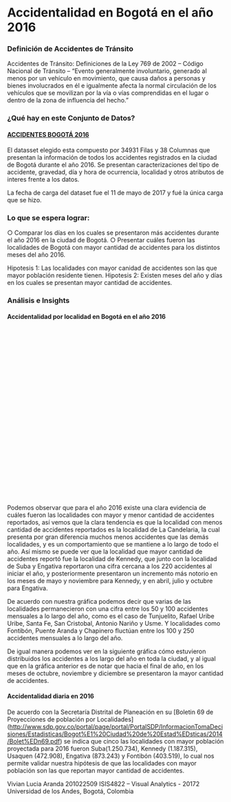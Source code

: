 
# Accidentalidad en Bogotá en el año 2016 

### Definición de Accidentes de Tránsito

Accidentes de Tránsito: Definiciones de la Ley 769 de 2002 – Código Nacional de Tránsito
– “Evento generalmente involuntario, generado al menos por un vehículo en movimiento, que causa daños a personas y bienes involucrados en él e igualmente afecta la normal circulación de los vehículos que se movilizan por la vía o vías comprendidas en el lugar o dentro de la zona de influencia del hecho.”

### ¿Qué hay en este Conjunto de Datos?

#### [ACCIDENTES BOGOTÁ 2016](https://www.datos.gov.co/Transporte/2016-ACCIDENTES-DE-TR-NSITO-BOGOT-/79fi-zm8c)

El datasset elegido esta compuesto por 34931 Filas y 38 Columnas que presentan la información de todos los accidentes registrados en la ciudad de Bogotá durante el año 2016.  Se presentan caracterizaciones del tipo de accidente, gravedad, día y hora de ocurrencia, localidad y otros atributos de interes frente a los datos. 

La fecha de carga del dataset fue el 11 de mayo de 2017 y fué la única carga que se hizo.

### Lo que se espera lograr:
○ Comparar los días en los cuales se presentaron más accidentes durante el año 2016 en la ciudad de Bogotá.
○ Presentar cuáles fueron las localidades de Bogotá con mayor cantidad de accidentes para los distintos meses del año 2016.

Hipotesis 1: Las localidades con mayor canidad de accidentes son las que mayor población residente tienen.
Hipotesis 2: Existen meses del año y días en los cuales se presentan mayor cantidad de accidentes.

### Análisis e Insights
         	 
<title>Accidentalidad por localidad en Bogotá en el año 2016</title>
<html lang="en">
<meta charset="utf-8">
<style>

.axis--x path {
  display: none;
}

.line {
  fill: none;
  stroke: steelblue;
  stroke-width: 1.5px;
}

 circle {
    fill: white;
    stroke: #ed1e79; 
    stroke-width: 3;
}
</style>
<div>
<h4>Accidentalidad por localidad en Bogotá en el año 2016</h4>
</div>
<svg width="640" height="500"></svg>
<script src="//d3js.org/d3.v4.min.js"></script>
<script>

// definición de la variable que contendra el elemneto SVG y sus dimensiones
var svg = d3.select("svg"),
// configuración de las dimensiones y márgenes del gráfico
    margin = {top: 20, right: 80, bottom: 30, left: 50},
    width = svg.attr("width") - margin.left - margin.right,
    height = svg.attr("height") - margin.top - margin.bottom,
    // creación del elemento de tipo svg  (g)
    g = svg.append("g").attr("transform", "translate(" + margin.left + "," + margin.top + ")");

// definición del tipo de dato asociado al mes 
var parseTime = d3.timeParse("%m %Y");

// definición de las escalas
var x = d3.scaleTime().range([0, width]), // escala de tiempo
    y = d3.scaleLinear().range([height, 0]), // escala lineal
    z = d3.scaleOrdinal(d3.schemeCategory10); // rango de colores  usar

// tipo de linea a utilizar en el gráfico y caracterización de los atributos mes y cantidad de accidentes.
var line = d3.line()
    .curve(d3.curveBasis) // tipo de línea
    .x(function(d) { return x(d.MES); })
    .y(function(d) { return y(d.accidentes); });

// lectura de los datos desde archivo .tsv
d3.tsv("accidentes_localidad_MES.tsv", type, function(error, data) {
  if (error) throw error;

// definición de la variable que establece las líneas a pintar, para nuestro caso las localidades
  var localidades = data.columns.slice(1).map(function(id) {
    return {
      id: id,
      values: data.map(function(d) {
        return {MES : d.MES , accidentes : d[id]}; }) }; // cantidad de accidentes por localidad para cada mes
  });

  // definición del dominio para el eje de las x, dado por los meses en términos de línea de tiempo
  x.domain(d3.extent(data, function(d) { return d.MES; }));
  // definición del dominio para el eje de las y, dado por las localidades 
  // devuelve la cantidad de accidentes por localidad por cada mes
  y.domain([
    d3.min(localidades, function(c) { return d3.min(c.values, function(d) { return d.accidentes; }); }),
    d3.max(localidades, function(c) { return d3.max(c.values, function(d) { return d.accidentes; }); })
  ]);
  // definición del dominio de las Z el cual nos da el dato para la línea
  z.domain(localidades.map(function(c) { return c.id; }));

  // eje x
  g.append("g")
      .attr("class", "axis axis--x")
      .attr("transform", "translate(0," + height + ")")
      .call(d3.axisBottom(x));

  // eje y, el rango esta dado por los valores mínimo y máximo de la cantidad de accidentes por mes por localidad
  g.append("g")
      .attr("class", "axis axis--y")
      .call(d3.axisLeft(y))
    .append("text")
      .attr("transform", "rotate(-90)")
      .attr("y", 3)
      .attr("dy", "0.71em")
      .attr("fill", "#000")
      .text("Accidentes");
  
  // variable con nombres de localidades para ser pintadas 
  var local = g.selectAll(".local")
    .data(localidades)
    .enter().append("g")
      .attr("class", "local");
  
  // path de lineas por localidad con datos de cantidad de accidentes
  local.append("path")
      .attr("class", "line")
      .attr("d", function(d) { return line(d.values); })
      .style("stroke", function(d) { return z(d.id); });
  
  // texto de las líneas
  local.append("text")
      .datum(function(d) { return {id: d.id, value: d.values[d.values.length - 1]}; })
      .attr("transform", function(d) { return "translate(" + x(d.value.MES) + "," + y(d.value.accidentes) + ")"; })
      .attr("x", 1.5)
      .attr("dy", "0.35em")
      .style("font", "8px sans-serif")
      .text(function(d) { return d.id; });

});

function type(d, _, columns) {
  d.MES  = parseTime(d.MES);
  for (var i = 1, n = columns.length, c; i < n; ++i) d[c = columns[i]] = +d[c];
  return d;
}

</script>
</html>


Podemos observar que para el año 2016 existe una clara evidencia de cuáles fueron las localidades con mayor y menor cantidad de accidentes reportados, así vemos que la clara tendencia es que la localidad con menos cantidad de accidentes reportados es la localidad de La Candelaria, la cual presenta por gran diferencia muchos menos accidentes que las demás localidades, y es un comportamiento que se mantiene a lo largo de todo el año.   Así mismo se puede ver que la localidad que mayor cantidad de accidentes reportó fue la localidad de Kennedy, que junto con la localidad de Suba y Engativa reportaron una cifra cercana a los 220 accidentes al iniciar el año, y posteriormente presentaron un incremento más notorio en los meses de mayo y noviembre para Kennedy, y en abril, julio y octubre para Engativa.   

De acuerdo con nuestra gráfica podemos decir que varias de las localidades permanecieron con una cifra entre los 50 y 100 accidentes mensuales a lo largo del año, como es el caso de Tunjuelito, Rafael Uribe Uribe, Santa Fe, San Cristobal, Antonio Nariño y Usme. Y localidades como Fontibón, Puente Aranda y Chapinero fluctúan entre los 100 y 250 accidentes mensuales a lo largo del año. 

De igual manera podemos ver en la siguiente gráfica cómo estuvieron distribuidos los accidentes a los largo del año en toda la ciudad, y al igual que en la gráfica anterior es de notar que hacia el final de año, en los meses de octubre, noviembre y diciembre se presentaron la mayor cantidad de accidentes. 

<div>
<h4>Accidentalidad diaria en 2016</h4>
</div>

<style>
#calendar {
  margin: 20px;
}
.month {
  margin-right: 8px;
}
.month-name {
  font-size: 85%;
  fill: #777;
  font-family: Arial, Helvetica;
}
.day.hover {
  stroke: #6d6E70;
  stroke-width: 2;
}
.day.focus {
  stroke: #ffff33;
  stroke-width: 2;
}
</style>
<body>

<div id="calendar"></div>

<script src="https://d3js.org/d3.v4.min.js"></script>
<script src="https://d3js.org/d3-scale-chromatic.v1.min.js"></script>
<script>

function drawCalendar(dateData){

  var weeksInMonth = function(month){
    var m = d3.timeMonth.floor(month)
    return d3.timeWeeks(d3.timeWeek.floor(m), d3.timeMonth.offset(m,1)).length;
  }

// elegir las fechas mínimas y máximas a mstrar en el calendario de acuerdo con los datos
  var minDate = d3.min(dateData, function(d) { return new Date(d.Fecha) })
  var maxDate = d3.max(dateData, function(d) { return new Date(d.Fecha) })

  var cellMargin = 2,
      cellSize = 20;

  var day = d3.timeFormat("%w"),
      week = d3.timeFormat("%U"),
      format = d3.timeFormat("%d-%m-%Y"),
      titleFormat = d3.utcFormat("%a, %d-%b");
      monthName = d3.timeFormat("%B"), // Formato del nombre del mes
      months= d3.timeMonth.range(d3.timeMonth.floor(minDate), maxDate);

  
    var svg = d3.select("#calendar").selectAll("svg")
    .data(months)
    .enter().append("svg")
      .attr("class", "month")
      .attr("width", (cellSize * 7) + (cellMargin * 8) )
      .attr("height", function(d) {
        var rows = weeksInMonth(d);
        return (cellSize * rows) + (cellMargin * (rows + 1)) + 20; // the 20 is for the month labels
      })
    .append("g")

    svg.append("text")
    .attr("class", "month-name")
    .attr("x", ((cellSize * 7) + (cellMargin * 8)) / 2 )
    .attr("y", 15)
    .attr("text-anchor", "middle")
    .text(function(d) { return monthName(d); })

    var rect = svg.selectAll("rect.day")
    .data(function(d, i) {
      return d3.timeDays(d, new Date(d.getFullYear(), d.getMonth()+1, 1));
    })
    .enter().append("rect")
      .attr("class", "day")
      .attr("width", cellSize)
      .attr("height", cellSize)
      .attr("rx", 3).attr("ry", 3) // rounded corners
      .attr("fill", '#eaeaea') // default light grey fill
      .attr("x", function(d) {
        return (day(d) * cellSize) + (day(d) * cellMargin) + cellMargin;
      })
      .attr("y", function(d) {
        return ((week(d) - week(new Date(d.getFullYear(),d.getMonth(),1))) * cellSize) +
               ((week(d) - week(new Date(d.getFullYear(),d.getMonth(),1))) * cellMargin) +
               cellMargin + 20;
       })
      .on("mouseover", function(d) {
        d3.select(this).classed('hover', true);
      })
      .on("mouseout", function(d) {
        d3.select(this).classed('hover', false);
      })
      .datum(format);

  rect.append("title")
    .text(function(d) { return titleFormat(new Date(d)); });

  var lookup = d3.nest()
    .key(function(d) { return d.Fecha; })
    .rollup(function(leaves) {
      return d3.sum(leaves, function(d){ return parseInt(d.Total); });
    })
    .object(dateData);

   var scale = d3.scaleLinear()
    .domain(d3.extent(dateData, function(d) { return parseInt(d.Total); }))
    .range([0,1]); // Se deja el rango completo para que se marque mas la diferencia de colores

    var formatTime = function(input, formatInput, formatOutput){
    var dateParse = d3.timeParse(formatInput);
    var dateFormat = d3.timeFormat(formatOutput);
    return dateFormat(dateParse(input));
};

  rect.filter(function(d) { return d in lookup; })
    .style("fill", function(d) { return d3.interpolatePuBu(scale(lookup[d])); })
    .select("title")
    .text(function(d) { 
    return formatTime(d,"%d-%m-%Y","%a, %d-%b") + ":  " + lookup[d]; });
}

d3.csv("accidentes_diarios_bogota.csv", function(response){
  drawCalendar(response);
})
</script>

De acuerdo con la Secretaría Distrital de Planeación en su [Boletin 69 de Proyecciones de población por Localidades] (http://www.sdp.gov.co/portal/page/portal/PortalSDP/InformacionTomaDecisiones/Estadisticas/Bogot%E1%20Ciudad%20de%20Estad%EDsticas/2014/Bolet%EDn69.pdf) se indica que cinco las localidades con mayor población proyectada para 2016 fueron Suba(1.250.734), Kennedy (1.187.315), Usaquen (472.908), Engativa (873.243) y Fontibón (403.519), lo cual nos permite validar nuestra hipótesis de que las localidades con mayor población son las que reportan mayor cantidad de accidentes. 

Vivian Lucia Aranda
201022509
ISIS4822 – Visual Analytics - 20172			
Universidad de los Andes, Bogotá, Colombia
